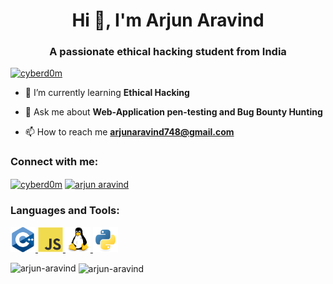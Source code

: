 <h1 align="center">Hi 👋, I'm Arjun Aravind</h1>
<h3 align="center">A passionate ethical hacking student from India</h3>

<p align="left"> <a href="https://twitter.com/cyberd0m" target="blank"><img src="https://img.shields.io/twitter/follow/cyberd0m?logo=twitter&style=for-the-badge" alt="cyberd0m" /></a> </p>

- 🌱 I’m currently learning **Ethical Hacking**

- 💬 Ask me about **Web-Application pen-testing and Bug Bounty Hunting**

- 📫 How to reach me **arjunaravind748@gmail.com**

<h3 align="left">Connect with me:</h3>
<p align="left">
<a href="https://twitter.com/cyberd0m" target="blank"><img align="center" src="https://raw.githubusercontent.com/rahuldkjain/github-profile-readme-generator/master/src/images/icons/Social/twitter.svg" alt="cyberd0m" height="30" width="40" /></a>
<a href="https://linkedin.com/in/arjun748" target="blank"><img align="center" src="https://raw.githubusercontent.com/rahuldkjain/github-profile-readme-generator/master/src/images/icons/Social/linked-in-alt.svg" alt="arjun aravind" height="30" width="40" /></a>
</p>

<h3 align="left">Languages and Tools:</h3>
<p align="left"> <a href="https://www.w3schools.com/cpp/" target="_blank" rel="noreferrer"> <img src="https://raw.githubusercontent.com/devicons/devicon/master/icons/cplusplus/cplusplus-original.svg" alt="cplusplus" width="40" height="40"/> </a> <a href="https://developer.mozilla.org/en-US/docs/Web/JavaScript" target="_blank" rel="noreferrer"> <img src="https://raw.githubusercontent.com/devicons/devicon/master/icons/javascript/javascript-original.svg" alt="javascript" width="40" height="40"/> </a> <a href="https://www.linux.org/" target="_blank" rel="noreferrer"> <img src="https://raw.githubusercontent.com/devicons/devicon/master/icons/linux/linux-original.svg" alt="linux" width="40" height="40"/> </a> <a href="https://www.python.org" target="_blank" rel="noreferrer"> <img src="https://raw.githubusercontent.com/devicons/devicon/master/icons/python/python-original.svg" alt="python" width="40" height="40"/> </a> </p>

<p><img align="left" src="https://github-readme-stats.vercel.app/api/top-langs?username=arjun-aravind&show_icons=true&locale=en&layout=compact" alt="arjun-aravind" /></p>

<p>&nbsp;<img align="center" src="https://github-readme-stats.vercel.app/api?username=arjun-aravind&show_icons=true&locale=en" alt="arjun-aravind" /></p>
